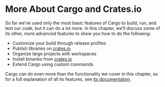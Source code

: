 # More About Cargo and Crates.io

So far we’ve used only the most basic features of Cargo to build, run, and test
our code, but it can do a lot more. In this chapter, we’ll discuss some of its
other, more advanced features to show you how to do the following:

- Customize your build through release profiles
- Publish libraries on [crates.io](https://crates.io/)<!-- ignore -->
- Organize large projects with workspaces
- Install binaries from [crates.io](https://crates.io/)<!-- ignore -->
- Extend Cargo using custom commands

Cargo can do even more than the functionality we cover in this chapter, so for
a full explanation of all its features, see [its documentation](https://doc.rust-lang.org/cargo/).
